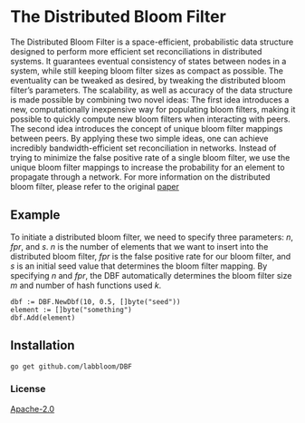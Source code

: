 # The Distributed Bloom Filter

The Distributed Bloom Filter is a space-efficient, probabilistic data structure designed to perform more efficient set reconciliations in distributed systems. It guarantees eventual consistency of states between nodes in a system, while still keeping bloom filter sizes as compact as possible. The eventuality can be tweaked as desired, by tweaking the distributed bloom filter’s parameters. The scalability, as well as accuracy of the data structure is made possible by combining two novel ideas: The first idea introduces a new, computationally inexpensive way for populating bloom filters, making it possible to quickly compute new bloom filters when interacting with peers. The second idea introduces the concept of unique bloom filter mappings between peers. By applying these two simple ideas, one can achieve incredibly bandwidth-efficient set reconciliation in networks. Instead of trying to minimize the false positive rate of a single bloom filter, we use the unique bloom filter mappings to increase the probability for an element to propagate through a network. For more information on the distributed bloom filter, please refer to the original [paper](https://arxiv.org/abs/1910.07782) 


## Example
To initiate a distributed bloom filter, we need to specify three parameters: *n*, *fpr*, and *s*. 
*n* is the number of elements that we want to insert into the distributed bloom filter, *fpr* is the false positive rate for our bloom filter, and *s* is an initial seed value that determines the bloom filter mapping. By specifying *n* and *fpr*, the DBF automatically determines the bloom filter size *m* and number of hash functions used *k*.
```
dbf := DBF.NewDbf(10, 0.5, []byte("seed"))
element := []byte("something")
dbf.Add(element)
```
## Installation
```
go get github.com/labbloom/DBF
```
### License
[Apache-2.0](https://github.com/labbloom/DBF/blob/master/LICENSE)